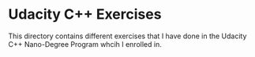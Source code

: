 # Udacity C++ Exercises

This directory contains different exercises that I have done in the Udacity C++ Nano-Degree Program whcih I enrolled in.  
